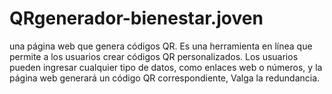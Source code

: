 # QRgenerador-bienestar.joven
una página web que genera códigos QR. Es una herramienta en línea que permite a los usuarios crear códigos QR personalizados. Los usuarios pueden ingresar cualquier tipo de datos, como enlaces web o números, y la página web generará un código QR correspondiente, Valga la redundancia.

